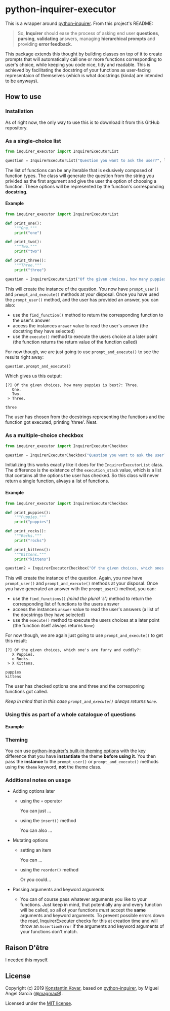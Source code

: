# python-inquirer-executor
This is a wrapper around [python-inquirer](https://github.com/magmax/python-inquirer). From this project's README:

> So, **Inquirer** should ease the process of asking end user **questions**, **parsing**, **validating** answers, managing **hierarchical prompts** and providing **error feedback**.

This package extends this thought by building classes on top of it to create prompts that will automatically call one or more functions corresponding to user's choice, while keeping you code nice, tidy and readable. This is achieved by facilitating the docstring of your functions as user-facing representaion of themselves (which is what docstrings (kinda) are intended to be anyways). 

## How to use
### Installation
As of right now, the only way to use this is to download it from this GitHub repository.
### As a single-choice list
```python
from inquirer_executor import InquirerExecutorList 

question = InquirerExecutorList("Question you want to ask the user?", list_of_functions)
```
The list of functions can be any iterable that is exlusively composed of function types. The class will generate the question from the string you privided as the first argument and give the user the option of choosing a function. These options will be represented by the function's corresponding **docstring**. 

#### Example

```python
from inquirer_executor import InquirerExecutorList 

def print_one():
    """One."""
    print("one")

def print_two():
    """Two."""
    print("two")

def print_three():
    """Three."""
    print("three")

question = InquirerExecutorList("Of the given choices, how many puppies is best?", [print_one, print_two, print_three])    
```
This will create the instance of the question. You now have `prompt_user()` and `prompt_and_execute()` methods at your disposal. Once you have used the `prompt_user()` method, and the user has provided an answer, you can also:
- use the `find_function()` method to return the corresponding function to the user's answer
- access the instances `answer` value to read the user's answer (the docstring they have selected)
- use the `execute()` method to execute the users choice at a later point (the function returns the return value of the function called)

For now though, we are just going to use `prompt_and_execute()` to see the results right away:
```python
question.prompt_and_execute()
```
Which gives us this output:
```
[?] Of the given choices, how many puppies is best?: Three.
   One.
   Two.
 > Three.

three
```
The user has chosen from the docstrings representing the functions and the function got executed, printing 'three'. Neat.

### As a multiple-choice checkbox
```python
from inquirer_executor import InquirerExecutorCheckbox

question = InquirerExecutorCheckbox("Question you want to ask the user?", list_of_functions)
```
Initializing this works exactly like it does for the `InquirerExecutorList` class. The difference is the existence of the `execution_stack` value, which is a list that contains all the options the user has checked. So this class will never return a single function, always a list of functions.


#### Example
```python
from inquirer_executor import InquirerExecutorCheckbox

def print_puppies():
    """Puppies."""
    print("puppies")

def print_rocks():
    """Rocks."""
    print("rocks")

def print_kittens():
    """Kittens."""
    print("kittens")

question2 = InquirerExecutorCheckbox("Of the given choices, which ones are furry and cuddly?", [print_puppies, print_rocks, print_kittens])
```
This will create the instance of the question. Again, you now have `prompt_user()` and `prompt_and_execute()` methods at your disposal. Once you have generated an answer with the `prompt_user()` method, you can:
- use the `find_functions()` *(mind the plural 's')* method to return the corresponding list of functions to the users answer
- access the instances `answer` value to read the user's answers (a list of the docstrings they have selected)
- use the `execute()` method to execute the users choices at a later point (the function itself always returns `None`)

For now though, we are again just going to use `prompt_and_execute()` to get this result:
```
[?] Of the given choices, which one's are furry and cuddly?: 
   X Puppies.
   o Rocks.
 > X Kittens.

puppies
kittens
```
The user has checked options one and three and the corresponing functions got called.

*Keep in mind that in this case `prompt_and_execute()` always returns `None`.*

### Using this as part of a whole catalogue of questions

#### Example

### Theming

You can use [python-inquirer's built-in theming options](https://magmax.org/python-inquirer/usage.html#themes) with the key difference that you have **instantiate** the theme **before using it**. You then pass the **instance** to the `prompt_user()` or `prompt_and_execute()` methods using the `theme` keyword, **not** the theme class.

### Additional notes on usage
- Adding options later
  - using the `+` operator
    
    You can just ...

  - using the `insert()` method

    You can also ...

- Mutating options
  - setting an item

    You can ...
  - using the `reorder()` method

    Or you could...

- Passing arguments and keyword arguments

  - You can of course pass whatever arguments you like to your functions. Just keep in mind, that potentially any and every function will be called, so all of your functions *must* accept the **same** arguments and keyword arguments. To prevent possible errors down the road, InquirerExecuter checks for this at creation time and will throw an `AssertionError` if the arguments and keyword arguments of your functions don't match.


## Raison D'être

I needed this myself.

## License

Copyright (c) 2019 [Konstantin Kovar](https://blog.vomkonstant.in), based on [python-inquirer](https://github.com/magmax/python-inquirer), by Miguel Ángel García ([@magmax9](https://twitter.com/magmax9)).

Licensed under the [MIT license](./LICENSE).
